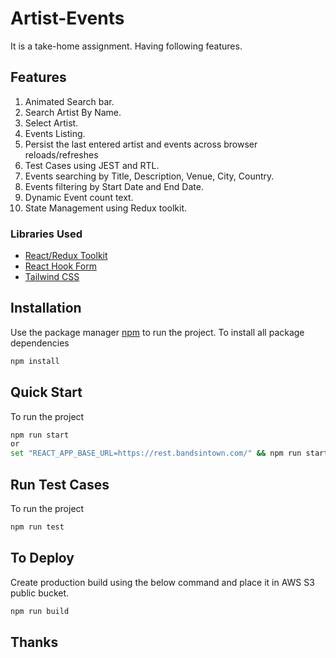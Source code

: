 # Artist-Events

It is a take-home assignment. Having following features.

## Features
1. Animated Search bar.
2. Search Artist By Name.
3. Select Artist.
4. Events Listing.
5. Persist the last entered artist and events across browser reloads/refreshes
6. Test Cases using JEST and RTL.
7. Events searching by Title, Description, Venue, City, Country.
8. Events filtering by Start Date and End Date.
9. Dynamic Event count text.
10. State Management using Redux toolkit.

### Libraries Used
-  [React/Redux Toolkit](https://redux-toolkit.js.org/)
-  [React Hook Form](https://react-hook-form.com/)
-  [Tailwind CSS](https://tailwindcss.com/)

## Installation
Use the package manager [npm](https://docs.npmjs.com/downloading-and-installing-node-js-and-npm/) to run the project.
To install all package dependencies
```bash
npm install
```

## Quick Start
To run the project
```bash
npm run start
or
set "REACT_APP_BASE_URL=https://rest.bandsintown.com/" && npm run start
```
## Run Test Cases
To run the project
```bash
npm run test
```

## To Deploy
Create production build using the below command and place it in AWS S3 public bucket.
```bash
npm run build
```


## Thanks